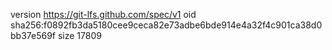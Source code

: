 version https://git-lfs.github.com/spec/v1
oid sha256:f0892fb3da5180cee9ceca82e73adbe6bde914e4a32f4c901ca38d0bb37e569f
size 17809
